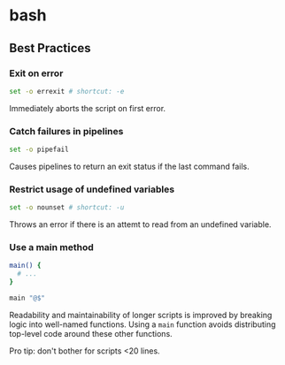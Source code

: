 # bash

## Best Practices

### Exit on error

```bash
set -o errexit # shortcut: -e
```

Immediately aborts the script on first error.

### Catch failures in pipelines

```bash
set -o pipefail
```

Causes pipelines to return an exit status if the last command fails.

### Restrict usage of undefined variables

```bash
set -o nounset # shortcut: -u
```

Throws an error if there is an attemt to read from an undefined variable.

### Use a main method

```bash
main() {
  # ...
}

main "@$"
```

Readability and maintainability of longer scripts is improved by breaking logic into well-named functions.
Using a `main` function avoids distributing top-level code around these other functions.

Pro tip: don't bother for scripts <20 lines.

